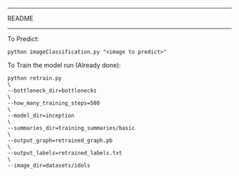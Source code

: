 ****************
README
****************

To Predict:

    python imageClassification.py "<image to predict>"

To Train the model run (Already done):

    python retrain.py
    \
    --bottleneck_dir=bottlenecks
    \
    --how_many_training_steps=500
    \
    --model_dir=inception
    \
    --summaries_dir=training_summaries/basic
    \
    --output_graph=retrained_graph.pb
    \
    --output_labels=retrained_labels.txt
    \
    --image_dir=datasets/idols



